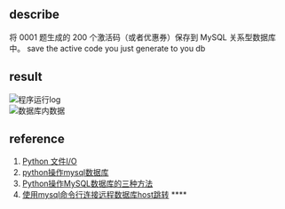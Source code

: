 ## describe
将 0001 题生成的 200 个激活码（或者优惠券）保存到 MySQL 关系型数据库中。
save the active code you just generate to you db

## result
![程序运行log](demo2-1.png)  
![数据库内数据](demo2-2.png)  

## reference
1. [Python 文件I/O](http://www.runoob.com/python/python-files-io.html)  
2. [python操作mysql数据库](http://www.runoob.com/python/python-mysql.html)  
3. [Python操作MySQL数据库的三种方法](http://blog.csdn.net/oscer2016/article/details/70257024)  
4. [使用mysql命令行连接远程数据库host跳转](https://segmentfault.com/q/1010000010052719)  ****